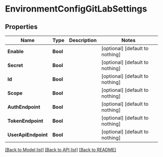 # EnvironmentConfigGitLabSettings


## Properties
Name | Type | Description | Notes
------------ | ------------- | ------------- | -------------
**Enable** | **Bool** |  | [optional] [default to nothing]
**Secret** | **Bool** |  | [optional] [default to nothing]
**Id** | **Bool** |  | [optional] [default to nothing]
**Scope** | **Bool** |  | [optional] [default to nothing]
**AuthEndpoint** | **Bool** |  | [optional] [default to nothing]
**TokenEndpoint** | **Bool** |  | [optional] [default to nothing]
**UserApiEndpoint** | **Bool** |  | [optional] [default to nothing]


[[Back to Model list]](../README.md#models) [[Back to API list]](../README.md#api-endpoints) [[Back to README]](../README.md)


